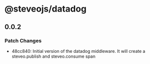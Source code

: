 # @steveojs/datadog

## 0.0.2

### Patch Changes

- 48cc840: Initial version of the datadog middleware. It will create a steveo.publish and steveo.consume span
